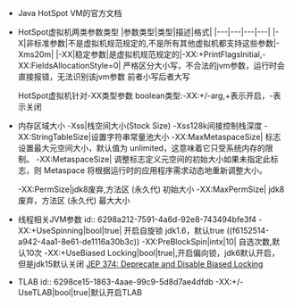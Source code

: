 - Java HotSpot VM的官方文档
- HotSpot虚拟机两类参数类型
  |参数类型|类型|描述|格式|
  |---|---|---|---|
  |-X|非标准参数|不是虚拟机规范规定的,不是所有其他虚拟机都支持这些参数|-Xms20m|
  |-XX|稳定参数|是虚拟机规范规定的|-XX:+PrintFlagsInitial,-XX:FieldsAllocationStyle=0|
  严格区分大小写，不合法的jvm参数，运行时会直接报错，无法识别该jvm参数
  前者小写后者大写
  
  HotSpot虚拟机针对-XX类型参数
  boolean类型:-XX:+/-arg,+表示开启，-表示关闭
- 内存区域大小
  -Xss|栈空间大小(Stock Size) -Xss128k间接控制栈深度
  -XX:StringTableSize|设置字符串常量池大小
  -XX:MaxMetaspaceSize| 标志设置最大元空间大小，默认值为 unlimited，这意味着它只受系统内存的限制。
  -XX:MetaspaceSize| 调整标志定义元空间的初始大小如果未指定此标志，则 Metaspace 将根据运行时的应用程序需求动态地重新调整大小。
  
  -XX:PermSize|jdk8废弃,方法区 (永久代) 初始大小
  -XX:MaxPermSize| jdk8废弃，方法区 (永久代) 最大大小
- 线程相关JVM参数
  id:: 6298a212-7591-4a6d-92e8-743494bfe3f4
  -XX:+UseSpinning|bool|true| 开启自旋锁 jdk1.6，默认true ((f6152514-a942-4aa1-8e61-de1116a30b3c))
  -XX:PreBlockSpin|intx|10| 自选次数,默认10次
  -XX:+UseBiased Locking|bool|true|,开启偏向锁，jdk6默认开启，但是jdk15默认关闭 
  [JEP 374: Deprecate and Disable Biased Locking](https://openjdk.java.net/jeps/374)
- TLAB
  id:: 6298ce15-1863-4aae-99c9-5d8d7ae4dfdb
  -XX:+/-UseTLAB|bool|true|默认开启TLAB